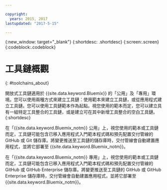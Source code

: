 ```yaml
---

copyright:
  years: 2015, 2017
lastupdated: "2017-5-15"

---
```


{:new_window: target="_blank"}
{:shortdesc: .shortdesc}
{:screen:.screen}
{:codeblock:.codeblock}


# 工具鏈概觀   
{: #toolchains_about}  

開放式工具鏈適用於 {{site.data.keyword.Bluemix}} 的「公用」及「專用」環境。您可以使用兩種方式來建立工具鏈：使用範本來建立工具鏈，或從應用程式建立工具鏈。您可以使用工具鏈範本作為起點。視您使用的範本而定，您可以建立具有一組特定工具整合的工具鏈，或是建立可在其中新增工具整合的空白工具鏈。    
{:shortdesc}

在「{{site.data.keyword.Bluemix_notm}} 公用」上，視您使用的範本或工具鏈而定，工具鏈可能包含已移入應用程式入門範本程式碼和預先配置交付管線的 GitHub 或 Git 儲存庫。將變更推送至工具鏈的儲存庫時，交付管線會自動建置應用程式，並將它部署至 {{site.data.keyword.Bluemix_notm}}。

在「{{site.data.keyword.Bluemix_notm}} 專用」上，視您使用的範本或工具鏈而定，工具鏈可能包含已移入應用程式入門範本程式碼和預先配置交付管線的 GitHub 或 GitHub Enterprise 儲存庫。將變更推送至工具鏈的 GitHub 或 GitHub Enterprise 儲存庫時，交付管線會自動建置應用程式，並將它部署至 {{site.data.keyword.Bluemix_notm}}。
